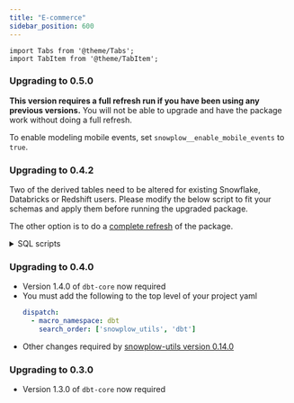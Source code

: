 ```yaml
---
title: "E-commerce"
sidebar_position: 600
---
```

```mdx-code-block
import Tabs from '@theme/Tabs';
import TabItem from '@theme/TabItem';
```

### Upgrading to 0.5.0

**This version requires a full refresh run if you have been using any previous versions.** You will not be able to upgrade and have the package work without doing a full refresh.

To enable modeling mobile events, set `snowplow__enable_mobile_events` to `true`.

### Upgrading to 0.4.2

Two of the derived tables need to be altered for existing Snowflake, Databricks or Redshift users. Please modify the below script to fit your schemas and apply them before running the upgraded package.

The other option is to do a [complete refresh](/docs/modeling-your-data/modeling-your-data-with-dbt/dbt-operation/full-or-partial-refreshes/index.md#complete-refresh-of-snowplow-package) of the package.

<details>
  <summary>SQL scripts</summary>
<Tabs groupId="warehouse" queryString>
<TabItem value="snowflake" label="snowflake" default>

```sql
alter table (your_schema)_derived.snowplow_ecommerce_cart_interactions alter column cart_total_value type decimal(9,2);
alter table (your_schema)_derived.snowplow_ecommerce_transaction_interactions alter column transaction_revenue type decimal(9,2), transaction_discount_amount type decimal(9,2), transaction_shipping type decimal(9,2), transaction_tax type decimal(9,2);
```

</TabItem>
<TabItem value="databricks" label="databricks">

```sql
create table (your_schema)_derived.snowplow_ecommerce_cart_interactions_new
(
    event_id               STRING,
    page_view_id           STRING,
    domain_sessionid       STRING,
    event_in_session_index INT,
    domain_userid          STRING,
    network_userid         STRING,
    user_id                STRING,
    ecommerce_user_id      STRING,
    derived_tstamp         TIMESTAMP,
    derived_tstamp_date    DATE,
    cart_id                STRING,
    cart_currency          STRING,
    cart_total_value       DECIMAL(9, 2),
    cart_created           BOOLEAN,
    cart_emptied           BOOLEAN,
    cart_transacted        BOOLEAN,
    ecommerce_action_type  STRING
);

insert into (your_schema)_derived.snowplow_ecommerce_cart_interactions_new  select * from (your_schema)_derived.snowplow_ecommerce_cart_interactions;
drop table (your_schema)_derived.snowplow_ecommerce_cart_interactions;
create table (your_schema)_derived.snowplow_ecommerce_cart_interactions select * from (your_schema)_derived.snowplow_ecommerce_cart_interactions_new;
drop table (your_schema)_derived.snowplow_ecommerce_cart_interactions_new;

create table (your_schema)_derived.snowplow_ecommerce_transaction_interactions_new
(
    event_id                    STRING,
    page_view_id                STRING,
    domain_sessionid            STRING,
    event_in_session_index      INT,
    domain_userid               STRING,
    network_userid              STRING,
    user_id                     STRING,
    ecommerce_user_id           STRING,
    derived_tstamp              TIMESTAMP,
    derived_tstamp_date         DATE,
    transaction_id              STRING,
    transaction_currency        STRING,
    transaction_payment_method  STRING,
    transaction_revenue         DECIMAL(9, 2),
    transaction_total_quantity  INT,
    transaction_credit_order    BOOLEAN,
    transaction_discount_amount DECIMAL(9, 2),
    transaction_discount_code   STRING,
    transaction_shipping        DECIMAL(9, 2),
    transaction_tax             DECIMAL(9, 2),
    ecommerce_user_email        STRING,
    ecommerce_user_is_guest     BOOLEAN,
    number_products             BIGINT
);

insert into (your_schema)_derived.snowplow_ecommerce_transaction_interactions_new    select * from (your_schema)_derived.snowplow_ecommerce_transaction_interactions;
drop table (your_schema)_derived.snowplow_ecommerce_transaction_interactions;
create table (your_schema)_derived.snowplow_ecommerce_transaction_interactions select * from (your_schema)_derived.snowplow_ecommerce_transaction_interactions_new ;
drop table (your_schema)_derived.snowplow_ecommerce_transaction_interactions_new;

```

</TabItem>
<TabItem value="redshift" label="redshift" default>

```sql
create table (your_schema)_derived.snowplow_ecommerce_cart_interactions_new
(
    event_id CHAR(36)   ENCODE lzo
    ,page_view_id VARCHAR(4096)   ENCODE lzo
    ,domain_sessionid CHAR(128)   ENCODE lzo
    ,event_in_session_index BIGINT   ENCODE az64
    ,domain_userid VARCHAR(128)   ENCODE lzo
    ,network_userid VARCHAR(128)   ENCODE lzo
    ,user_id VARCHAR(255)   ENCODE lzo
    ,ecommerce_user_id VARCHAR(128)   ENCODE lzo
    ,derived_tstamp TIMESTAMP WITHOUT TIME ZONE   ENCODE az64
    ,derived_tstamp_date DATE   ENCODE az64
    ,cart_id VARCHAR(4096)   ENCODE lzo
    ,cart_currency CHAR(3)   ENCODE lzo
    ,cart_total_value NUMERIC(9,2)   ENCODE az64
    ,cart_created BOOLEAN   ENCODE RAW
    ,cart_emptied BOOLEAN   ENCODE RAW
    ,cart_transacted BOOLEAN   ENCODE RAW
    ,ecommerce_action_type VARCHAR(16)   ENCODE lzo
)

insert into (your_schema)_derived.snowplow_ecommerce_cart_interactions_new  select * from (your_schema)_derived.snowplow_ecommerce_cart_interactions;
drop table (your_schema)_derived.snowplow_ecommerce_cart_interactions;
alter table (your_schema)_derived.snowplow_ecommerce_cart_interactions_new
rename to snowplow_ecommerce_cart_interactions;

create table (your_schema)_derived.snowplow_ecommerce_transaction_interactions_new
(
    event_id CHAR(36)   ENCODE lzo
    ,page_view_id VARCHAR(4096)   ENCODE lzo
    ,domain_sessionid CHAR(128)   ENCODE lzo
    ,event_in_session_index BIGINT   ENCODE az64
    ,domain_userid VARCHAR(128)   ENCODE lzo
    ,network_userid VARCHAR(128)   ENCODE lzo
    ,user_id VARCHAR(255)   ENCODE lzo
    ,ecommerce_user_id VARCHAR(128)   ENCODE lzo
    ,derived_tstamp TIMESTAMP WITHOUT TIME ZONE   ENCODE az64
    ,derived_tstamp_date DATE   ENCODE az64
    ,transaction_id VARCHAR(4096)   ENCODE lzo
    ,transaction_currency CHAR(3)   ENCODE lzo
    ,transaction_payment_method VARCHAR(128)   ENCODE lzo
    ,transaction_revenue NUMERIC(9,2)   ENCODE az64
    ,transaction_total_quantity INTEGER   ENCODE az64
    ,transaction_credit_order BOOLEAN   ENCODE RAW
    ,transaction_discount_amount NUMERIC(9,2)   ENCODE az64
    ,transaction_discount_code VARCHAR(99)   ENCODE lzo
    ,transaction_shipping NUMERIC(9,2)   ENCODE az64
    ,transaction_tax NUMERIC(9,2)   ENCODE az64
    ,ecommerce_user_email VARCHAR(256)   ENCODE lzo
    ,ecommerce_user_is_guest BOOLEAN   ENCODE RAW
    ,number_products BIGINT   ENCODE az64
)

insert into (your_schema)_derived.snowplow_ecommerce_transaction_interactions_new    select * from (your_schema)_derived.snowplow_ecommerce_transaction_interactions;
drop table (your_schema)_derived.snowplow_ecommerce_transaction_interactions;
alter table (your_schema)_derived.snowplow_ecommerce_transaction_interactions_new rename to snowplow_ecommerce_transaction_interactions;
```

</TabItem>
</Tabs>
</details>



### Upgrading to 0.4.0
- Version 1.4.0 of `dbt-core` now required
- You must add the following to the top level of your project yaml
    ```yml title="dbt_project.yml"
    dispatch:
      - macro_namespace: dbt
        search_order: ['snowplow_utils', 'dbt']
    ```
- Other changes required by [snowplow-utils version 0.14.0](/docs/modeling-your-data/modeling-your-data-with-dbt/migration-guides/utils/index.md#upgrading-to-0140)

### Upgrading to 0.3.0
- Version 1.3.0 of `dbt-core` now required
